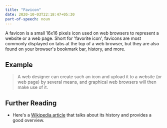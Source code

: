 ```yaml
---
title: "Favicon"
date: 2020-10-03T22:18:47+05:30
part-of-speech: noun
---
```


A favicon is a small 16x16 pixels icon used on web browsers to represent a website or a web page. Short for 'favorite icon', favicons are most commonly displayed on tabs at the top
of a web browser, but they are also found on your browser's bookmark bar, history, and more.
## Example

> A web designer can create such an icon and upload it to a website (or web page) by several means, and graphical web browsers will then make use of it.
## Further Reading
- Here's a [Wikipedia article](https://en.wikipedia.org/wiki/Favicon) that talks about its history and provides a good overview.

